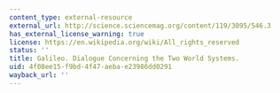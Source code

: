 ```yaml
---
content_type: external-resource
external_url: http://science.sciencemag.org/content/119/3095/546.3
has_external_license_warning: true
license: https://en.wikipedia.org/wiki/All_rights_reserved
status: ''
title: Galileo. Dialogue Concerning the Two World Systems.
uid: 4f08ee15-f9bd-4f47-aeba-e23986dd0291
wayback_url: ''
---
```

